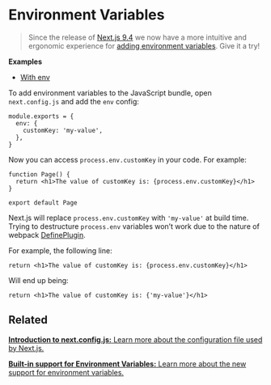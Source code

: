 # Environment Variables

> Since the release of [Next.js 9.4](https://nextjs.org/blog/next-9-4) we now have a more intuitive and ergonomic experience for [adding environment variables](/docs/basic-features/environment-variables.md). Give it a try!

**Examples**

- [With env](https://github.com/vercel/next.js/tree/canary/examples/with-env-from-next-config-js)

To add environment variables to the JavaScript bundle, open `next.config.js` and add the `env` config:

    module.exports = {
      env: {
        customKey: 'my-value',
      },
    }

Now you can access `process.env.customKey` in your code. For example:

    function Page() {
      return <h1>The value of customKey is: {process.env.customKey}</h1>
    }

    export default Page

Next.js will replace `process.env.customKey` with `'my-value'` at build time. Trying to destructure `process.env` variables won’t work due to the nature of webpack [DefinePlugin](https://webpack.js.org/plugins/define-plugin/).

For example, the following line:

    return <h1>The value of customKey is: {process.env.customKey}</h1>

Will end up being:

    return <h1>The value of customKey is: {'my-value'}</h1>

## Related

[**Introduction to next.config.js:** <span class="small">Learn more about the configuration file used by Next.js.</span>](/docs/api-reference/next.config.js/introduction.md)

[**Built-in support for Environment Variables:** <span class="small">Learn more about the new support for environment variables.</span>](/docs/basic-features/environment-variables.md)
